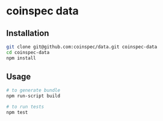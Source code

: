 # coinspec data

## Installation

```bash
git clone git@github.com:coinspec/data.git coinspec-data
cd coinspec-data
npm install
```

## Usage

```bash
# to generate bundle
npm run-script build

# to run tests
npm test 
```
